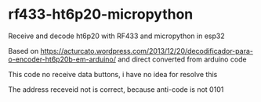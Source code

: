 # rf433-ht6p20-micropython
Receive and decode ht6p20 with RF433 and micropython in esp32

Based on https://acturcato.wordpress.com/2013/12/20/decodificador-para-o-encoder-ht6p20b-em-arduino/
and direct converted from arduino code

This code no receive data buttons, i have no idea for resolve this

The address receveid not is correct, because anti-code is not 0101 
